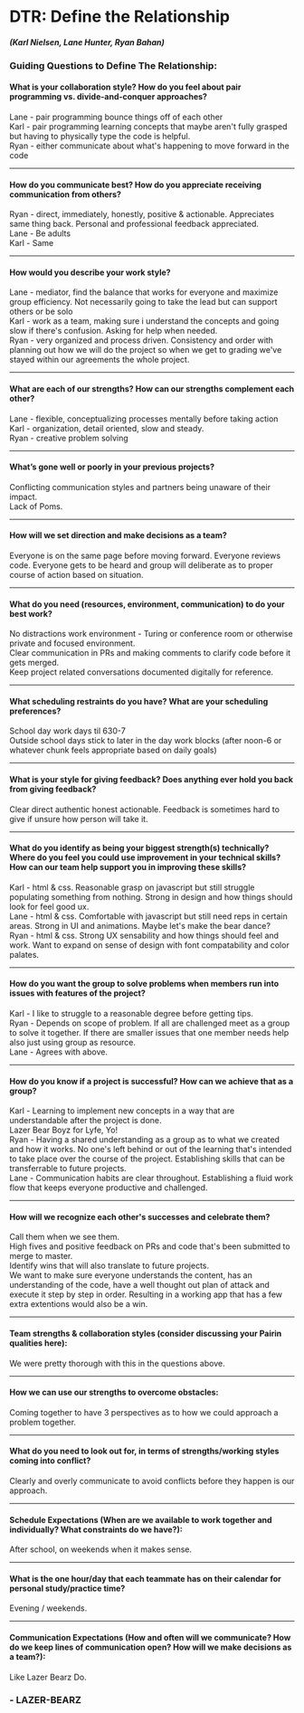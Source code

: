 # DTR: Define the Relationship 
#### *(Karl Nielsen, Lane Hunter, Ryan Bahan)*

### Guiding Questions to Define The Relationship:

#### What is your collaboration style? How do you feel about pair programming vs. divide-and-conquer approaches?
Lane - pair programming bounce things off of each other  
Karl - pair programming learning concepts that maybe aren't fully grasped but having to physically type the code is helpful.  
Ryan - either communicate about what's happening to move forward in the code

---

#### How do you communicate best? How do you appreciate receiving communication from others?
Ryan - direct, immediately, honestly, positive & actionable.  Appreciates same thing back.  Personal and professional feedback appreciated.  
Lane - Be adults  
Karl - Same

---   

#### How would you describe your work style?
Lane - mediator, find the balance that works for everyone and maximize group efficiency.  Not necessarily going to take the lead but can support others or be solo  
Karl - work as a team, making sure i understand the concepts and going slow if there's confusion.  Asking for help when needed.  
Ryan - very organized and process driven. Consistency and order with planning out how we will do the project so when we get to grading we've stayed within our agreements the whole project.  

--- 

#### What are each of our strengths? How can our strengths complement each other?
Lane - flexible, conceptualizing processes mentally before taking action  
Karl - organization, detail oriented, slow and steady.  
Ryan - creative problem solving  

---

#### What’s gone well or poorly in your previous projects?
Conflicting communication styles and partners being unaware of their impact.    
Lack of Poms.  

---

#### How will we set direction and make decisions as a team?
Everyone is on the same page before moving forward.  Everyone reviews code.  Everyone gets to be heard and group will deliberate as to proper course of action based on situation.  

---

#### What do you need (resources, environment, communication) to do your best work?
No distractions work environment - Turing or conference room or otherwise private and focused environment.    
Clear communication in PRs and making comments to clarify code before it gets merged.    
Keep project related conversations documented digitally for reference.    

---

#### What scheduling restraints do you have? What are your scheduling preferences?
School day work days til 630-7  
Outside school days stick to later in the day work blocks (after noon-6 or whatever chunk feels appropriate based on daily goals)  

---

#### What is your style for giving feedback? Does anything ever hold you back from giving feedback?
Clear direct authentic honest actionable.  Feedback is sometimes hard to give if unsure how person will take it.   

--- 

#### What do you identify as being your biggest strength(s) technically? Where do you feel you could use improvement in your technical skills? How can our team help support you in improving these skills?
Karl - html & css.  Reasonable grasp on javascript but still struggle populating something from nothing.  Strong in design and how things should look for feel good ux.  
Lane - html & css.  Comfortable with javascript but still need reps in certain areas.  Strong in UI and animations.  Maybe let's make the bear dance?  
Ryan - html & css.  Strong UX sensability and how things should feel and work.  Want to expand on sense of design with font compatability and color palates.    

---

#### How do you want the group to solve problems when members run into issues with features of the project?
Karl - I like to struggle to a reasonable degree before getting tips.    
Ryan - Depends on scope of problem.  If all are challenged meet as a group to solve it together.  If there are smaller issues that one member needs help also just using group as resource.  
Lane - Agrees with above.  

---

#### How do you know if a project is successful? How can we achieve that as a group?
Karl - Learning to implement new concepts in a way that are understandable after the project is done.  
Lazer Bear Boyz for Lyfe, Yo!  
Ryan - Having a shared understanding as a group as to what we created and how it works.  No one's left behind or out of the learning that's intended to take place over the course of the project.  Establishing skills that can be transferrable to future projects.    
Lane - Communication habits are clear throughout.  Establishing a fluid work flow that keeps everyone productive and challenged.  

---

#### How will we recognize each other's successes and celebrate them?
Call them when we see them.    
High fives and positive feedback on PRs and code that's been submitted to merge to master.    
Identify wins that will also translate to future projects.   
We want to make sure everyone understands the content, has an understanding of the code, have a well thought out plan of attack and execute it step by step in order.  Resulting in a working app that has a few extra extentions would also be a win. 

--- 

#### Team strengths & collaboration styles (consider discussing your Pairin qualities here):
We were pretty thorough with this in the questions above.  

---

#### How we can use our strengths to overcome obstacles:
Coming together to have 3 perspectives as to how we could approach a problem together.

---

#### What do you need to look out for, in terms of strengths/working styles coming into conflict?
Clearly and overly communicate to avoid conflicts before they happen is our approach.

---

#### Schedule Expectations (When are we available to work together and individually? What constraints do we have?):
After school, on weekends when it makes sense.  

---

#### What is the one hour/day that each teammate has on their calendar for personal study/practice time?
Evening / weekends.

---

#### Communication Expectations (How and often will we communicate? How do we keep lines of communication open? How will we make decisions as a team?): 
Like Lazer Bearz Do.

### - LAZER-BEARZ
